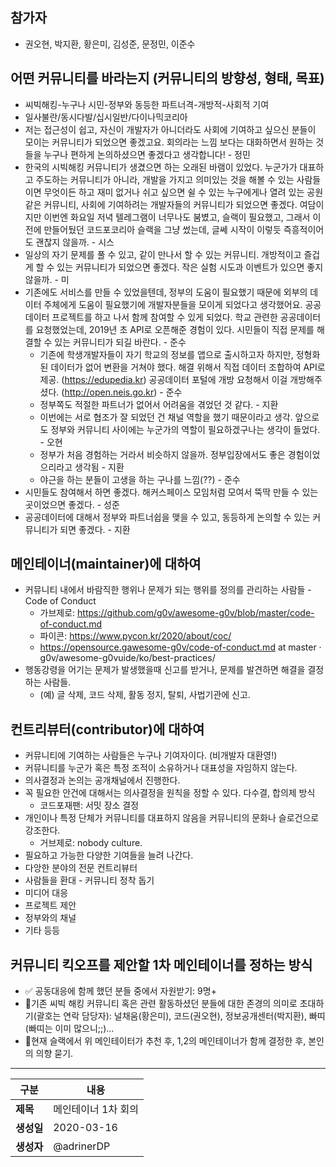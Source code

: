 ## 참가자
- 권오현, 박지환, 황은미, 김성준, 문정민, 이준수

## 어떤 커뮤니티를 바라는지 (커뮤니티의 방향성, 형태, 목표)
- 씨빅해킹-누구나 시민-정부와 동등한 파트너격-개방적-사회적 기여
- 일사불란/동시다발/십시일반/다이나믹코리아
- 저는 접근성이 쉽고, 자신이 개발자가 아니더라도 사회에 기여하고 싶으신 분들이 모이는 커뮤니티가 되었으면 좋겠고요. 회의라는 느낌 보다는 대화하면서 원하는 것들을 누구나 편하게 논의하셨으면 좋겠다고 생각합니다! - 정민
- 한국의 시빅해킹 커뮤니티가 생겼으면 하는 오래된 바램이 있었다. 누군가가 대표하고 주도하는 커뮤니티가 아니라, 개발을 가지고 의미있는 것을 해볼 수 있는 사람들이면 무엇이든 하고 재미 없거나 쉬고 싶으면 쉴 수 있는 누구에게나 열려 있는 공원 같은 커뮤니티, 사회에 기여하려는 개발자들의 커뮤니티가 되었으면 좋겠다. 여담이지만 이번엔 화요일 저녁 텔레그램이 너무나도 붐볐고, 슬랙이 필요했고, 그래서 이전에 만들어뒀던 코드포코리아 슬랙을 그냥 썼는데, 글쎄 시작이 이렇듯 즉흥적이어도 괜찮지 않을까. - 시스
- 일상의 자기 문제를 풀 수 있고, 같이 만나서 할 수 있는 커뮤니티. 개방적이고 즐겁게 할 수 있는 커뮤니티가 되었으면 좋겠다. 작은 실험 시도과 이벤트가 있으면 좋지 않을까. - 미
- 기존에도 서비스를 만들 수 있었을텐데, 정부의 도움이 필요했기 때문에 외부의 데이터 주체에게 도움이 필요했기에 개발자분들을 모이게 되었다고 생각했어요. 공공데이터 프로젝트를 하고 나서 함께 참여할 수 있게 되었다. 학교 관련한 공공데이터를 요청했었는데, 2019년 초 API로 오픈해준 경험이 있다. 시민들이 직접 문제를 해결할 수 있는 커뮤니티가 되길 바란다. - 준수
  - 기존에 학생개발자들이 자기 학교의 정보를 앱으로 출시하고자 하지만, 정형화된 데이터가 없어 변환을 거쳐야 했다. 해결 위해서 직접 데이터 조합하여 API로 제공. (https://edupedia.kr) 공공데이터 포털에 개방 요청해서 이걸 개방해주셨다. (http://open.neis.go.kr) - 준수
  - 정부쪽도 적절한 파트너가 없어서 어려움을 겪었던 것 같다. - 지환
  - 이번에는 서로 협조가 잘 되었던 건 채널 역할을 했기 때문이라고 생각. 앞으로도 정부와 커뮤니티 사이에는 누군가의 역할이 필요하겠구나는 생각이 들었다. - 오현
  - 정부가 처음 경험하는 거라서 비슷하지 않을까. 정부입장에서도 좋은 경험이었으리라고 생각됨 - 지환
  - 야근을 하는 분들이 고생을 하는 구나를 느낌(??) - 준수
- 시민들도 참여해서 하면 좋겠다. 해커스페이스 모임처럼 모여서 뚝딱 만들 수 있는 곳이었으면 좋겠다. - 성준
- 공공데이터에 대해서 정부와 파트너쉽을 맺을 수 있고, 동등하게 논의할 수 있는 커뮤니티가 되면 좋겠다. - 지환

## 메인테이너(maintainer)에 대하여
- 커뮤니티 내에서 바람직한 행위나 문제가 되는 행위를 정의를 관리하는 사람들 - Code of Conduct
  - 가브제로: https://github.com/g0v/awesome-g0v/blob/master/code-of-conduct.md
  - 파이콘: https://www.pycon.kr/2020/about/coc/
  - https://opensource.gawesome-g0v/code-of-conduct.md at master · g0v/awesome-g0vuide/ko/best-practices/
- 행동강령을 어기는 문제가 발생했을때 신고를 받거나, 문제를 발견하면 해결을 결정하는 사람들.
  - (예) 글 삭제, 코드 삭제, 활동 정지, 탈퇴, 사법기관에 신고.

## 컨트리뷰터(contributor)에 대하여
- 커뮤니티에 기여하는 사람들은 누구나 기여자이다. (비개발자 대환영!)
- 커뮤니티를 누군가 혹은 특정 조적이 소유하거나 대표성을 자임하지 않는다.
- 의사결정과 논의는 공개채널에서 진행한다.
- 꼭 필요한 안건에 대해서는 의사결정을 원칙을 정할 수 있다. 다수결, 합의제 방식
  - 코드포재팬: 서밋 장소 결정
- 개인이나 특정 단체가 커뮤니티를 대표하지 않음을 커뮤니티의 문화나 슬로건으로 강조한다.
  - 거브제로: nobody culture.
- 필요하고 가능한 다양한 기여들을 늘려 나간다.
- 다앙한 분야의 전문 컨트리뷰터
- 사람들을 환대 - 커뮤니티 정착 돕기
- 미디어 대응
- 프로젝트 제안
- 정부와의 채널
- 기타 등등

## 커뮤니티 킥오프를 제안할 1차 메인테이너를 정하는 방식
- ✅ 공동대응에 함께 했던 분들 중에서 자원받기: 9명+
- 📌기존 씨빅 해킹 커뮤니티 혹은 관련 활동하셨던 분들에 대한 존경의 의미로 초대하기(괄호는 연락 담당자): 널채움(황은미), 코드(권오현), 정보공개센터(박지환), 빠띠(빠띠는 이미 많으니;;)…
- 📌현재 슬랙에서 위 메인테이터가 추천 후, 1,2의 메인테이너가 함께 결정한 후, 본인의 의향 묻기.

---

| 구분| 내용 |
| --- | --- |
| **제목** | 메인테이너 1차 회의 |
| **생성일** | 2020-03-16 |
| **생성자** | @adrinerDP |
